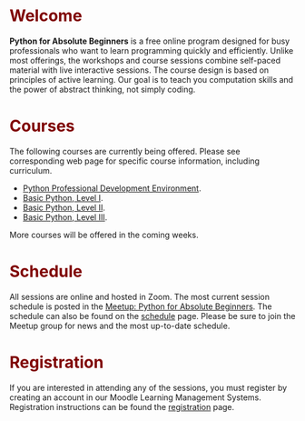 # <font color="maroon">Welcome</font>


**Python for Absolute Beginners** is a free online program designed for busy professionals who want to learn programming quickly and efficiently. Unlike most offerings, the workshops and course sessions combine self-paced material with live interactive sessions. The course design is based on principles of active learning. Our goal is to teach you computation skills and the power of abstract thinking, not simply coding. 

# <font color="maroon">Courses</font>

The following courses are currently being offered. Please see corresponding web page for specific course information, including curriculum.

- [Python Professional Development Environment](page-prodevenv). 
- [Basic Python, Level I](page-pbasiclevel1). 
- [Basic Python, Level II](page-pbasiclevel2). 
- [Basic Python, Level III](page-pbasiclevel3).

More courses will be offered in the coming weeks.


# <font color="maroon">Schedule</font>

All sessions are online and hosted in Zoom. The most current session schedule is posted in the [Meetup: Python for Absolute Beginners](https://www.meetup.com/python-for-absolute-beginners/). The schedule can also be found on the [schedule](page-schedule) page. Please be sure to join the Meetup group for news and the most up-to-date schedule.

# <font color="maroon">Registration</font>


If you are interested in attending any of the sessions, you must register by creating an account in our Moodle Learning Management Systems. Registration instructions can be found the [registration](page-registration) page.

